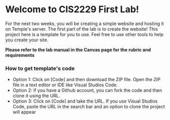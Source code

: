 # Welcome to CIS2229 First Lab!
For the next two weeks, you will be creating a simple website and hosting it on Temple's server.
The first part of the lab is to create the website! This project here is a template for you to use.
Feel free to use other tools to help you create your site.

**Please refer to the lab manual in the Canvas page for the rubric and requirements**

### How to get template's code
- Option 1: Click on [Code] and then download the ZIP file. Open the ZIP file in a text editor or IDE like Visual Studios Code.
- Option 2: If you have a Github account, you can fork the code and then clone it using the URL. 
- Option 3: Click on [Code] and take the URL. If you use Visual Studios Code, paste the URL in the search bar and an option to clone the project will appear
